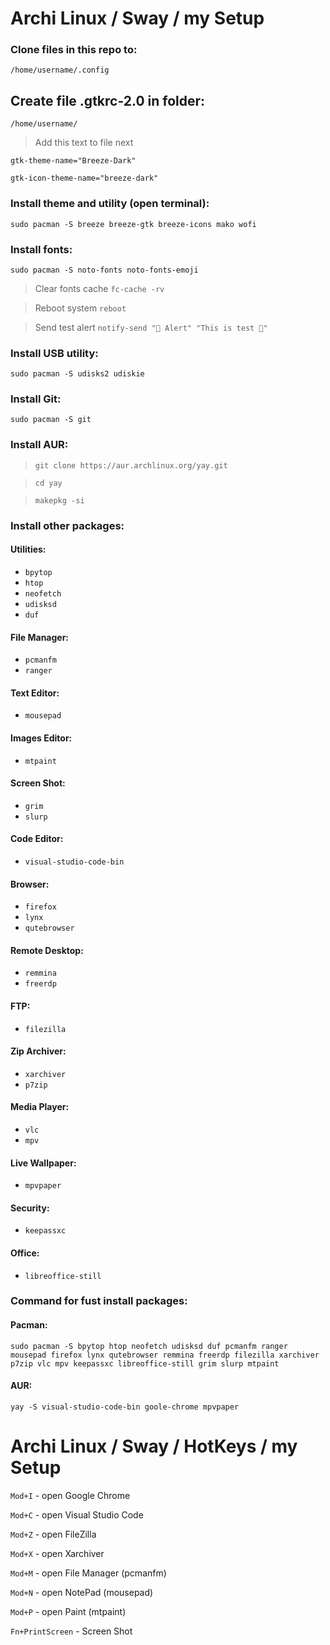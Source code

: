 # Archi Linux / Sway / my Setup

### Clone files in this repo to:
`/home/username/.config `

## Create file .gtkrc-2.0 in folder:
`/home/username/ `

> Add this text to file next

`gtk-theme-name="Breeze-Dark"`

`gtk-icon-theme-name="breeze-dark"`

### Install theme and utility (open terminal):
`sudo pacman -S breeze breeze-gtk breeze-icons mako wofi `

### Install fonts:
`sudo pacman -S noto-fonts noto-fonts-emoji`

> Clear fonts cache `fc-cache -rv`

> Reboot system `reboot`

> Send test alert `notify-send "🔔 Alert" "This is test 🎉"`

### Install USB utility:
`sudo pacman -S udisks2 udiskie`

### Install Git:
`sudo pacman -S git`

### Install AUR:

>`git clone https://aur.archlinux.org/yay.git`

>`cd yay`

>`makepkg -si`

### Install other packages:

#### Utilities:
- `bpytop`
- `htop`
- `neofetch`
- `udisksd`
- `duf`

#### File Manager:
- `pcmanfm`
- `ranger`

#### Text Editor:
- `mousepad`

#### Images Editor:
- `mtpaint`

#### Screen Shot:
- `grim`
- `slurp`

#### Code Editor:
- `visual-studio-code-bin`

#### Browser:
- `firefox`
- `lynx`
- `qutebrowser`

#### Remote Desktop:
- `remmina`
- `freerdp`

#### FTP:
- `filezilla`

#### Zip Archiver:
- `xarchiver`
- `p7zip`
  
#### Media Player:
- `vlc`
- `mpv`

#### Live Wallpaper:
- `mpvpaper`

#### Security:
- `keepassxc`

#### Office:
- `libreoffice-still`

### Command for fust install packages:

#### Pacman:
`sudo pacman -S bpytop htop neofetch udisksd duf pcmanfm ranger mousepad firefox lynx qutebrowser remmina freerdp filezilla xarchiver p7zip vlc mpv keepassxc libreoffice-still grim slurp mtpaint`

#### AUR:
`yay -S visual-studio-code-bin goole-chrome mpvpaper`

# Archi Linux / Sway / HotKeys / my Setup
`Mod+I` - open Google Chrome

`Mod+C` - open Visual Studio Code

`Mod+Z` - open FileZilla

`Mod+X` - open Xarchiver

`Mod+M` - open File Manager (pcmanfm)

`Mod+N` - open NotePad (mousepad)

`Mod+P` - open Paint (mtpaint)

`Fn+PrintScreen` - Screen Shot





